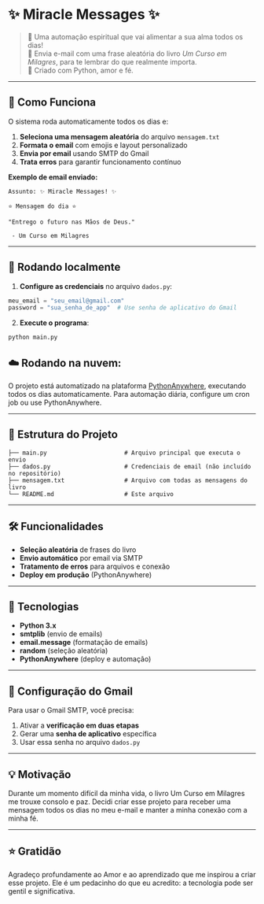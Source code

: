 # ✨ Miracle Messages ✨

> 💌 Uma automação espiritual que vai alimentar a sua alma todos os dias!   
> 💌 Envia e-mail com uma frase aleatória do livro *Um Curso em Milagres*, para te lembrar do que realmente importa.  
> 💌 Criado com Python, amor e fé.  

---

## 📧 Como Funciona

O sistema roda automaticamente todos os dias e:

1. **Seleciona uma mensagem aleatória** do arquivo `mensagem.txt`
2. **Formata o email** com emojis e layout personalizado
3. **Envia por email** usando SMTP do Gmail
4. **Trata erros** para garantir funcionamento contínuo

**Exemplo de email enviado:**
```
Assunto: ✨ Miracle Messages! ✨

⭐ Mensagem do dia ⭐

"Entrego o futuro nas Mãos de Deus."

 - Um Curso em Milagres
```

---

## 🚀 Rodando localmente

1. **Configure as credenciais** no arquivo `dados.py`:
```python
meu_email = "seu_email@gmail.com"
password = "sua_senha_de_app"  # Use senha de aplicativo do Gmail
```

2. **Execute o programa**:
```bash
python main.py
```

## ☁️ **Rodando na nuvem**:

O projeto está automatizado na plataforma [PythonAnywhere](https://www.pythonanywhere.com/), executando todos os dias automaticamente.
Para automação diária, configure um cron job ou use PythonAnywhere.

---

## 📁 Estrutura do Projeto

```
├── main.py                      # Arquivo principal que executa o envio
├── dados.py                     # Credenciais de email (não incluído no repositório)
├── mensagem.txt                 # Arquivo com todas as mensagens do livro
└── README.md                    # Este arquivo
```

---

## 🛠️ Funcionalidades

- **Seleção aleatória** de frases do livro
- **Envio automático** por email via SMTP
- **Tratamento de erros** para arquivos e conexão
- **Deploy em produção** (PythonAnywhere)

---

## 🧰 Tecnologias

- **Python 3.x**
- **smtplib** (envio de emails)
- **email.message** (formatação de emails)
- **random** (seleção aleatória)
- **PythonAnywhere** (deploy e automação)

---

## 🔧 Configuração do Gmail

Para usar o Gmail SMTP, você precisa:

1. Ativar a **verificação em duas etapas**
2. Gerar uma **senha de aplicativo** específica
3. Usar essa senha no arquivo `dados.py`

---

## 💡 Motivação

Durante um momento difícil da minha vida, o livro Um Curso em Milagres me trouxe consolo e paz.
Decidi criar esse projeto para receber uma mensagem todos os dias no meu e-mail e manter a minha conexão com a minha fé.

--- 

## ⭐ Gratidão
Agradeço profundamente ao Amor e ao aprendizado que me inspirou a criar esse projeto.
Ele é um pedacinho do que eu acredito: a tecnologia pode ser gentil e significativa.
